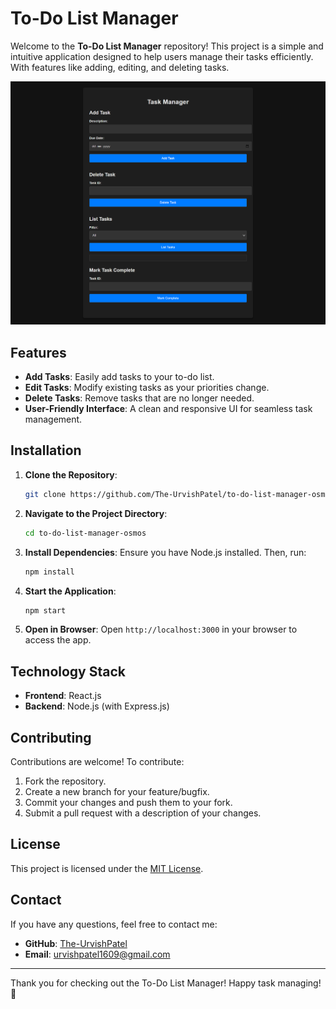 # To-Do List Manager

Welcome to the **To-Do List Manager** repository! This project is a simple and intuitive application designed to help users manage their tasks efficiently. With features like adding, editing, and deleting tasks.


![Dashboard Image](https://raw.githubusercontent.com/The-UrvishPatel/to-do-list-manager-osmos/refs/heads/main/images/Dashboard.png)


## Features

- **Add Tasks**: Easily add tasks to your to-do list.
- **Edit Tasks**: Modify existing tasks as your priorities change.
- **Delete Tasks**: Remove tasks that are no longer needed.
- **User-Friendly Interface**: A clean and responsive UI for seamless task management.

## Installation

1. **Clone the Repository**:
   ```bash
   git clone https://github.com/The-UrvishPatel/to-do-list-manager-osmos.git
   ```

2. **Navigate to the Project Directory**:
   ```bash
   cd to-do-list-manager-osmos
   ```

3. **Install Dependencies**:
   Ensure you have Node.js installed. Then, run:
   ```bash
   npm install
   ```

4. **Start the Application**:
   ```bash
   npm start
   ```

5. **Open in Browser**:
   Open `http://localhost:3000` in your browser to access the app.

## Technology Stack

- **Frontend**: React.js
- **Backend**: Node.js (with Express.js)


## Contributing

Contributions are welcome! To contribute:

1. Fork the repository.
2. Create a new branch for your feature/bugfix.
3. Commit your changes and push them to your fork.
4. Submit a pull request with a description of your changes.

## License

This project is licensed under the [MIT License](LICENSE).

## Contact

If you have any questions, feel free to contact me:
- **GitHub**: [The-UrvishPatel](https://github.com/The-UrvishPatel)
- **Email**: urvishpatel1609@gmail.com

---

Thank you for checking out the To-Do List Manager! Happy task managing! 🎉

